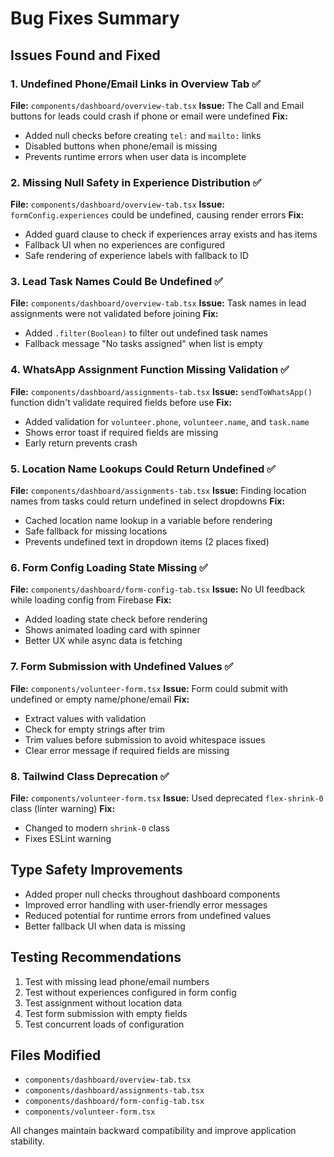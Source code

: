 # Bug Fixes Summary

## Issues Found and Fixed

### 1. **Undefined Phone/Email Links in Overview Tab** ✅
**File:** `components/dashboard/overview-tab.tsx`
**Issue:** The Call and Email buttons for leads could crash if phone or email were undefined
**Fix:** 
- Added null checks before creating `tel:` and `mailto:` links
- Disabled buttons when phone/email is missing
- Prevents runtime errors when user data is incomplete

### 2. **Missing Null Safety in Experience Distribution** ✅
**File:** `components/dashboard/overview-tab.tsx`
**Issue:** `formConfig.experiences` could be undefined, causing render errors
**Fix:**
- Added guard clause to check if experiences array exists and has items
- Fallback UI when no experiences are configured
- Safe rendering of experience labels with fallback to ID

### 3. **Lead Task Names Could Be Undefined** ✅
**File:** `components/dashboard/overview-tab.tsx`
**Issue:** Task names in lead assignments were not validated before joining
**Fix:**
- Added `.filter(Boolean)` to filter out undefined task names
- Fallback message "No tasks assigned" when list is empty

### 4. **WhatsApp Assignment Function Missing Validation** ✅
**File:** `components/dashboard/assignments-tab.tsx`
**Issue:** `sendToWhatsApp()` function didn't validate required fields before use
**Fix:**
- Added validation for `volunteer.phone`, `volunteer.name`, and `task.name`
- Shows error toast if required fields are missing
- Early return prevents crash

### 5. **Location Name Lookups Could Return Undefined** ✅
**File:** `components/dashboard/assignments-tab.tsx`
**Issue:** Finding location names from tasks could return undefined in select dropdowns
**Fix:**
- Cached location name lookup in a variable before rendering
- Safe fallback for missing locations
- Prevents undefined text in dropdown items (2 places fixed)

### 6. **Form Config Loading State Missing** ✅
**File:** `components/dashboard/form-config-tab.tsx`
**Issue:** No UI feedback while loading config from Firebase
**Fix:**
- Added loading state check before rendering
- Shows animated loading card with spinner
- Better UX while async data is fetching

### 7. **Form Submission with Undefined Values** ✅
**File:** `components/volunteer-form.tsx`
**Issue:** Form could submit with undefined or empty name/phone/email
**Fix:**
- Extract values with validation
- Check for empty strings after trim
- Trim values before submission to avoid whitespace issues
- Clear error message if required fields are missing

### 8. **Tailwind Class Deprecation** ✅
**File:** `components/volunteer-form.tsx`
**Issue:** Used deprecated `flex-shrink-0` class (linter warning)
**Fix:**
- Changed to modern `shrink-0` class
- Fixes ESLint warning

## Type Safety Improvements

- Added proper null checks throughout dashboard components
- Improved error handling with user-friendly error messages
- Reduced potential for runtime errors from undefined values
- Better fallback UI when data is missing

## Testing Recommendations

1. Test with missing lead phone/email numbers
2. Test without experiences configured in form config
3. Test assignment without location data
4. Test form submission with empty fields
5. Test concurrent loads of configuration

## Files Modified

- `components/dashboard/overview-tab.tsx`
- `components/dashboard/assignments-tab.tsx`
- `components/dashboard/form-config-tab.tsx`
- `components/volunteer-form.tsx`

All changes maintain backward compatibility and improve application stability.

